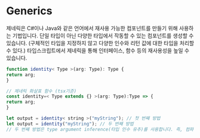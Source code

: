 # Generics

제네릭은 C#이나 Java와 같은 언어에서 재사용 가능한 컴포넌트를 만들기 위해 사용하는 기법입니다. 단일 타입이 아닌 다양한 타입에서 작동할 수 있는 컴포넌트를 생성할 수 있습니다.
(구체적인 타입을 지정하지 않고 다양한 인수와 리턴 값에 대한 타입을 처리할 수 있다.)
타입스크립트에서 제네릭을 통해 인터페이스, 함수 등의 재사용성을 높일 수 있습니다.

``` ts
function identity< Type >(arg: Type): Type {
return arg;
}

// 제네릭 화살표 함수 (tsx기준)
const identity=< Type extends {} >(arg: Type):Type => {
return arg;
}

let output = identity< string >("myString"); // 첫 번째 방법
let output = identity("myString"); // 두 번째 방법
// 두 번째 방법은 type argument inference(타입 인수 유추)를 사용합니다. 즉, 컴파일러가 전달하는 인수 유형에 따라 자동으로 Type 값을 설정하기를 원합니다.
```